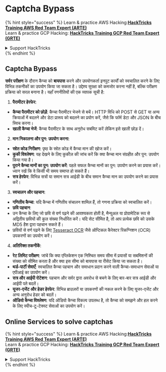 # Captcha Bypass

{% hint style="success" %}
Learn & practice AWS Hacking:<img src="/.gitbook/assets/arte.png" alt="" data-size="line">[**HackTricks Training AWS Red Team Expert (ARTE)**](https://training.hacktricks.xyz/courses/arte)<img src="/.gitbook/assets/arte.png" alt="" data-size="line">\
Learn & practice GCP Hacking: <img src="/.gitbook/assets/grte.png" alt="" data-size="line">[**HackTricks Training GCP Red Team Expert (GRTE)**<img src="/.gitbook/assets/grte.png" alt="" data-size="line">](https://training.hacktricks.xyz/courses/grte)

<details>

<summary>Support HackTricks</summary>

* Check the [**subscription plans**](https://github.com/sponsors/carlospolop)!
* **Join the** 💬 [**Discord group**](https://discord.gg/hRep4RUj7f) or the [**telegram group**](https://t.me/peass) or **follow** us on **Twitter** 🐦 [**@hacktricks\_live**](https://twitter.com/hacktricks\_live)**.**
* **Share hacking tricks by submitting PRs to the** [**HackTricks**](https://github.com/carlospolop/hacktricks) and [**HackTricks Cloud**](https://github.com/carlospolop/hacktricks-cloud) github repos.

</details>
{% endhint %}

## Captcha Bypass

**सर्वर परीक्षण** के दौरान कैप्चा को **बायपास** करने और उपयोगकर्ता इनपुट कार्यों को स्वचालित करने के लिए विभिन्न तकनीकों का उपयोग किया जा सकता है। उद्देश्य सुरक्षा को कमजोर करना नहीं है, बल्कि परीक्षण प्रक्रिया को सरल बनाना है। यहाँ रणनीतियों की एक व्यापक सूची है:

1. **पैरामीटर हेरफेर**:
* **कैप्चा पैरामीटर को छोड़ें**: कैप्चा पैरामीटर भेजने से बचें। HTTP विधि को POST से GET या अन्य क्रियाओं में बदलने और डेटा प्रारूप को बदलने का प्रयोग करें, जैसे कि फॉर्म डेटा और JSON के बीच स्विच करना।
* **खाली कैप्चा भेजें**: कैप्चा पैरामीटर के साथ अनुरोध सबमिट करें लेकिन इसे खाली छोड़ दें।

2. **मान निकालना और पुन: उपयोग करना**:
* **स्रोत कोड निरीक्षण**: पृष्ठ के स्रोत कोड में कैप्चा मान की खोज करें।
* **कुकी विश्लेषण**: यह देखने के लिए कुकीज़ की जांच करें कि क्या कैप्चा मान संग्रहीत और पुन: उपयोग किया गया है।
* **पुराने कैप्चा मानों का पुन: उपयोग करें**: पहले सफल कैप्चा मानों का पुन: उपयोग करने का प्रयास करें। ध्यान रखें कि वे किसी भी समय समाप्त हो सकते हैं।
* **सत्र हेरफेर**: विभिन्न सत्रों या समान सत्र आईडी के बीच समान कैप्चा मान का उपयोग करने का प्रयास करें।

3. **स्वचालन और पहचान**:
* **गणितीय कैप्चा**: यदि कैप्चा में गणितीय संचालन शामिल हैं, तो गणना प्रक्रिया को स्वचालित करें।
* **छवि पहचान**:
* उन कैप्चा के लिए जो छवि से वर्ण पढ़ने की आवश्यकता होती है, मैन्युअल या प्रोग्रामेटिक रूप से अद्वितीय छवियों की कुल संख्या निर्धारित करें। यदि सेट सीमित है, तो आप प्रत्येक छवि को उसके MD5 हैश द्वारा पहचान सकते हैं।
* छवियों से वर्ण पढ़ने के लिए [Tesseract OCR](https://github.com/tesseract-ocr/tesseract) जैसे ऑप्टिकल कैरेक्टर रिकग्निशन (OCR) उपकरणों का उपयोग करें।

4. **अतिरिक्त तकनीकें**:
* **रेट लिमिट परीक्षण**: जांचें कि क्या एप्लिकेशन एक निश्चित समय सीमा में प्रयासों या सबमिशनों की संख्या को सीमित करता है और क्या इस सीमा को बायपास या रीसेट किया जा सकता है।
* **थर्ड-पार्टी सेवाएँ**: स्वचालित कैप्चा पहचान और समाधान प्रदान करने वाली कैप्चा-समाधान सेवाओं या एपीआई का उपयोग करें।
* **सत्र और आईपी रोटेशन**: पहचान और सर्वर द्वारा अवरोध से बचने के लिए बार-बार सत्र आईडी और आईपी पते बदलें।
* **यूजर-एजेंट और हेडर हेरफेर**: विभिन्न ब्राउज़रों या उपकरणों की नकल करने के लिए यूजर-एजेंट और अन्य अनुरोध हेडर को बदलें।
* **ऑडियो कैप्चा विश्लेषण**: यदि ऑडियो कैप्चा विकल्प उपलब्ध है, तो कैप्चा को समझने और हल करने के लिए स्पीच-टू-टेक्स्ट सेवाओं का उपयोग करें।

## Online Services to solve captchas

{% hint style="success" %}
Learn & practice AWS Hacking:<img src="/.gitbook/assets/arte.png" alt="" data-size="line">[**HackTricks Training AWS Red Team Expert (ARTE)**](https://training.hacktricks.xyz/courses/arte)<img src="/.gitbook/assets/arte.png" alt="" data-size="line">\
Learn & practice GCP Hacking: <img src="/.gitbook/assets/grte.png" alt="" data-size="line">[**HackTricks Training GCP Red Team Expert (GRTE)**<img src="/.gitbook/assets/grte.png" alt="" data-size="line">](https://training.hacktricks.xyz/courses/grte)

<details>

<summary>Support HackTricks</summary>

* Check the [**subscription plans**](https://github.com/sponsors/carlospolop)!
* **Join the** 💬 [**Discord group**](https://discord.gg/hRep4RUj7f) or the [**telegram group**](https://t.me/peass) or **follow** us on **Twitter** 🐦 [**@hacktricks\_live**](https://twitter.com/hacktricks\_live)**.**
* **Share hacking tricks by submitting PRs to the** [**HackTricks**](https://github.com/carlospolop/hacktricks) and [**HackTricks Cloud**](https://github.com/carlospolop/hacktricks-cloud) github repos.

</details>
{% endhint %}
